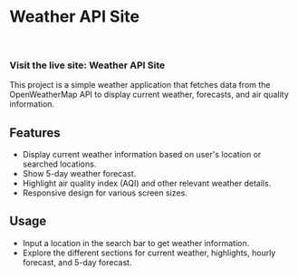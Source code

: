 # Weather API Site
<br>

### Visit the live site: Weather API Site

This project is a simple weather application that fetches data from the OpenWeatherMap API to display current weather, forecasts, and air quality information.

## Features

- Display current weather information based on user's location or searched locations.
- Show 5-day weather forecast.
- Highlight air quality index (AQI) and other relevant weather details.
- Responsive design for various screen sizes.

## Usage

- Input a location in the search bar to get weather information.
- Explore the different sections for current weather, highlights, hourly forecast, and 5-day forecast.

